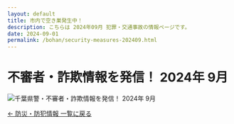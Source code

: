 ```yaml
---
layout: default
title: 市内で空き巣発生中！
description: こちらは 2024年09月 犯罪・交通事故の情報ページです。
date: 2024-09-01
permalink: /bohan/security-measures-202409.html
---
```

 <main>
  <h1>不審者・詐欺情報を発信！ 2024年 9月</h1>
  <img src="{{ '/kairan/2024-10-01/images/202410_40673_page_004-small.jpg' | relative_url }}" 
       alt="千葉県警・不審者・詐欺情報を発信！ 2024年 9月" 
       data-medium-src="{{ '/kairan/2024-10-01/images/202410_40673_page_004-medium.jpg' | relative_url }}"
       data-large-src="{{ '/kairan/2024-10-01/images/202410_40673_page_004-large.jpg' | relative_url }}">
  <p><a href="{{ '/bohan/index.html' | relative_url }}">← 防災・防犯情報 一覧に戻る</a></p>
 </main>